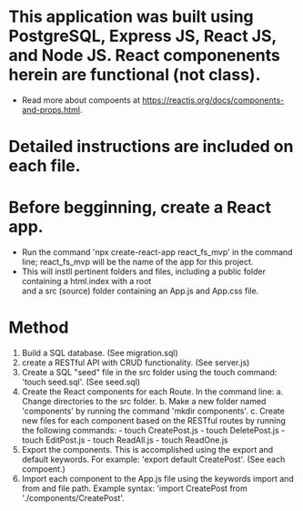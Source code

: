 # This application was built using PostgreSQL, Express JS, React JS, and Node JS. React componenents herein are functional (not class). 
- Read more about compoents at https://reactjs.org/docs/components-and-props.html. 

# Detailed instructions are included on each file.

# Before begginning, create a React app.
- Run the command 'npx create-react-app react_fs_mvp' in the command line; react_fs_mvp will be the name of the app for this project. 
- This will instll pertinent folders and files, including a public folder containing a html.index with a root <div> and a src (source) folder containing an App.js and App.css file.

# Method
1. Build a SQL database. (See migration.sql) 
2. create a RESTful API with CRUD functionality. (See server.js)
3. Create a SQL "seed" file in the src folder using the touch command: 'touch seed.sql'. (See seed.sql)
4. Create the React components for each Route. In the command line:
    a. Change directories to the src folder. 
    b. Make a new folder named 'components' by running the command 'mkdir components'.
    c. Create new files for each component based on the RESTful routes by running the following commands:
        - touch CreatePost.js
        - touch DeletePost.js
        - touch EditPost.js
        - touch ReadAll.js
        - touch ReadOne.js
5. Export the components. This is accomplished using the export and default keywords. For example: 'export default CreatePost'. (See each compoent.)
6. Import each component to the App.js file using the keywords import and from and file path. Example syntax: 'import CreatePost from './components/CreatePost'. 